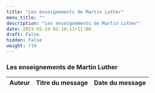 ```yaml
---
title: "Les enseignements de Martin Luther"
menu_title: ""
description: "Les enseignements de Martin Luther"
date: 2023-05-19 02:18:11+11:00
draft: False
hidden: False
weight: 710
---
```

### Les enseignements de Martin Luther

**Auteur** | **Titre du message** | **Date du message**  
---|---|---
